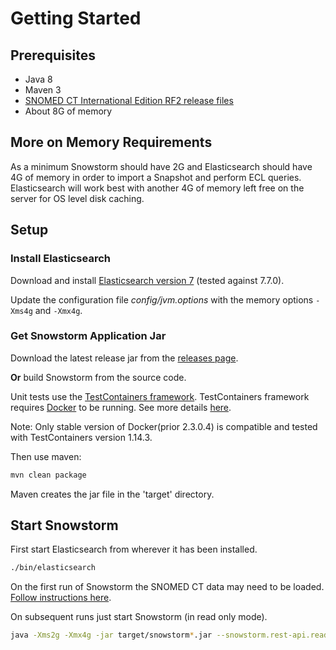 # Getting Started

## Prerequisites

- Java 8
- Maven 3
- [SNOMED CT International Edition RF2 release files](https://www.snomed.org/snomed-ct/get-snomed)
- About 8G of memory

## More on Memory Requirements

As a minimum Snowstorm should have 2G and Elasticsearch should have 4G of memory in order to import a Snapshot and perform ECL queries. 
Elasticsearch will work best with another 4G of memory left free on the server for OS level disk caching. 

## Setup
### Install Elasticsearch
Download and install [Elasticsearch version 7](https://www.elastic.co/downloads/past-releases/elasticsearch-7-7-0) (tested against 7.7.0). 

Update the configuration file _config/jvm.options_ with the memory options `-Xms4g` and `-Xmx4g`.

### Get Snowstorm Application Jar
Download the latest release jar from the [releases page](https://github.com/IHTSDO/snowstorm/releases).

**Or** build Snowstorm from the source code.

Unit tests use the [TestContainers framework](https://www.testcontainers.org).
TestContainers framework requires [Docker](https://docs.docker.com/get-docker) to be running. 
See more details [here](https://www.testcontainers.org/supported_docker_environment).

Note: Only stable version of Docker(prior 2.3.0.4) is compatible and tested with TestContainers version 1.14.3.

Then use maven:
```bash
mvn clean package
```
Maven creates the jar file in the 'target' directory.


## Start Snowstorm

First start Elasticsearch from wherever it has been installed.
```bash
./bin/elasticsearch
```

On the first run of Snowstorm the SNOMED CT data may need to be loaded. [Follow instructions here](loading-snomed.md).

On subsequent runs just start Snowstorm (in read only mode).
```bash
java -Xms2g -Xmx4g -jar target/snowstorm*.jar --snowstorm.rest-api.readonly=true
```
